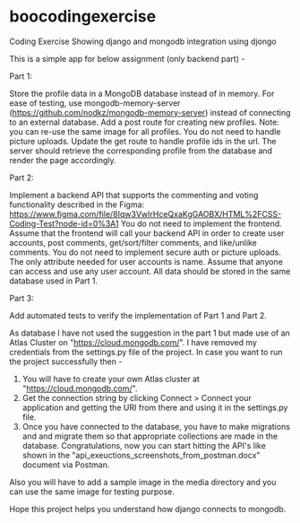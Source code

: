 # boocodingexercise
Coding Exercise Showing django and mongodb integration using djongo

This is a simple app for below assignment (only backend part) -

Part 1:

Store the profile data in a MongoDB database instead of in memory. For ease of testing, use mongodb-memory-server (https://github.com/nodkz/mongodb-memory-server) instead of connecting to an external database.
Add a post route for creating new profiles. Note: you can re-use the same image for all profiles. You do not need to handle picture uploads.
Update the get route to handle profile ids in the url. The server should retrieve the corresponding profile from the database and render the page accordingly.


Part 2:

Implement a backend API that supports the commenting and voting functionality described in the Figma: https://www.figma.com/file/8Iqw3VwIrHceQxaKgGAOBX/HTML%2FCSS-Coding-Test?node-id=0%3A1
You do not need to implement the frontend. Assume that the frontend will call your backend API in order to create user accounts, post comments, get/sort/filter comments, and like/unlike comments.
You do not need to implement secure auth or picture uploads. The only attribute needed for user accounts is name. Assume that anyone can access and use any user account.
All data should be stored in the same database used in Part 1.


Part 3:

Add automated tests to verify the implementation of Part 1 and Part 2.



As database I have not used the suggestion in the part 1 but made use of an Atlas Cluster on "https://cloud.mongodb.com/". I have removed my credentials from the settings.py file of the project.
In case you want to run the project successfully then -
1) You will have to create your own Atlas cluster at "https://cloud.mongodb.com/".
2) Get the connection string by clicking Connect > Connect your application and getting the URI from there and using it in the settings.py file.
3) Once you have connected to the database, you have to make migrations and and migrate them so that appropriate collections are made in the database.
Congratulations, now you can start hitting the API's like shown in the "api_exeuctions_screenshots_from_postman.docx" document via Postman.

Also you will have to add a sample image in the media directory and you can use the same image for testing purpose.

Hope this project helps you understand how django connects to mongodb.
